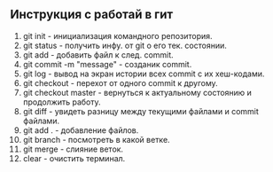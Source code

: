 ## Инструкция с работай в гит

1. git init - инициализация командного репозитория.
2. git status - получить инфу. от git о его тек. состоянии.
3. git add - добавить файл к след. commit.
4. git commit -m "message" - созданик commit.
5. git log - вывод на экран истории всех commit с их хеш-кодами.
6. git checkout - перехот от одного commit к другому.
7. git checkout master - вернуться к актуальному состоянию и продолжить работу.
8. git diff - увидеть разницу между текущими файлами и commit файлами.
9. git add . - добавление файлов.
10. git branch - посмотреть в какой ветке.
11. git merge - слияние веток.
12. clear - очистить терминал.